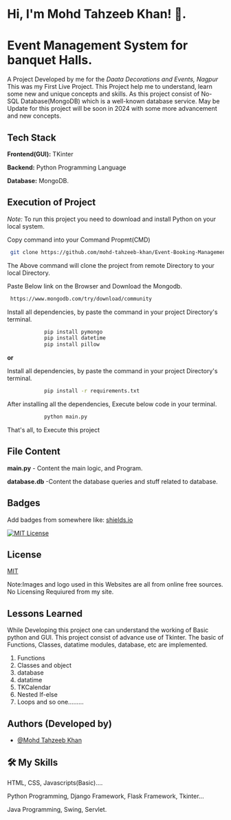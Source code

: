 
# Hi, I'm Mohd Tahzeeb Khan! 👋. 


# Event Management System for banquet Halls.
A Project Developed by me for the *Daata Decorations and Events, Nagpur*
This was my First Live Project. This Project help me to understand, learn some new and unique concepts and skills. As this project consist of No-SQL Database(MongoDB) which is a well-known database service.
May be Update for this project will be soon in 2024 with some more advancement and new concepts.
## Tech Stack

**Frontend(GUI):** TKinter

**Backend:** Python Programming Language

**Database:** MongoDB.

## Execution of Project

*Note:*  To run this project you need to download and install Python on your local system.

Copy command into your Command Propmt(CMD)
```bash
 git clone https://github.com/mohd-tahzeeb-khan/Event-Booking-Management-System.git
```
The Above command will clone the project from remote Directory to your local Directory.

Paste Below link on the Browser and Download the Mongodb. 
```bash
 https://www.mongodb.com/try/download/community
```

Install all dependencies, by paste the command in your project Directory's terminal.
```bash
            pip install pymongo
            pip install datetime
            pip install pillow
```

**or**


Install all dependencies, by paste the command in your project Directory's terminal.
```bash
            pip install -r requirements.txt
```          
After installing all the dependencies, Execute below code in your terminal.
```bash
            python main.py
```
That's all, to Execute this project





## File Content

**main.py** - Content the main logic, and Program.

**database.db** -Content the database queries and stuff related to database.
## Badges

Add badges from somewhere like: [shields.io](https://shields.io/)

[![MIT License](https://img.shields.io/badge/License-MIT-green.svg)](https://choosealicense.com/licenses/mit/)



## License

[MIT](https://choosealicense.com/licenses/mit/)

Note:Images and logo used in this Websites are all from online free sources. No Licensing Requiured from my site.
## Lessons Learned

While Developing this project one can understand the working of Basic python and GUI. This project consist of advance use of Tkinter. The basic of Functions, Classes, datatime modules, database, etc are implemented.
1. Functions
2. Classes and object
4. database
4. datatime
5. TKCalendar
6. Nested If-else
7. Loops
and so one.........
## Authors (Developed by)

- [@Mohd Tahzeeb Khan](https://www.github.com/Tahzeeb-web-py)

## 🛠 My Skills
HTML, CSS, Javascripts(Basic)....

Python Programming, Django Framework, Flask Framework, Tkinter...

Java Programming, Swing, Servlet.